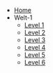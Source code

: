 <!-- docs/_sidebar.md -->

* [Home](/)
* Welt-1
    * [Level 1](Welt_1_Lvl_1.md)
    * [Level 2](Welt_1_Lvl_2.md)
    * [Level 3](Welt_1_Lvl_3.md)
    * [Level 4](Welt_1_Lvl_4.md)
    * [Level 5](Welt_1_Lvl_5.md)
    * [Level 6](Welt_1_Lvl_6.md)